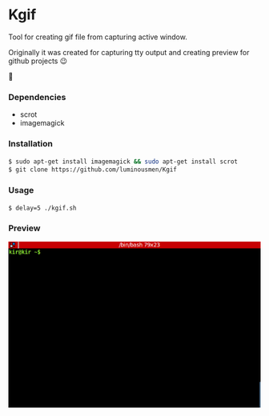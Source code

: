 Kgif
======

Tool for creating gif file from capturing active window.

Originally it was created for capturing tty output and creating preview for github projects :wink:

:grimacing:


### Dependencies

* scrot
* imagemagick


### Installation

```bash
$ sudo apt-get install imagemagick && sudo apt-get install scrot
$ git clone https://github.com/luminousmen/Kgif
```

### Usage

```bash
$ delay=5 ./kgif.sh 
```

### Preview

![preview](terminal.gif)
